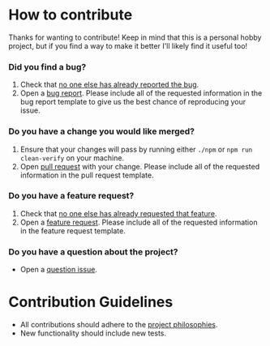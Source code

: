 # How to contribute

Thanks for wanting to contribute! Keep in mind that this is a personal hobby project, but if you find a way to make it better I'll likely find it useful too!

### Did you find a bug?
1. Check that [no one else has already reported the bug][bug-list-link].
2. Open a [bug report][bug-issue-link]. Please include all of the requested information in the bug report template to give us the best chance of reproducing your issue.

### Do you have a change you would like merged?
1. Ensure that your changes will pass by running either `./npm` or `npm run clean-verify` on your machine.
2. Open [pull request][pull-request-link] with your change. Please include all of the requested information in the pull request template.

### Do you have a feature request?
1. Check that [no one else has already requested that feature][enhancement-list-link].
2. Open a [feature request][feature-issue-link]. Please include all of the requested information in the feature request template.

### Do you have a question about the project?
* Open a [question issue][question-issue-link].

# Contribution Guidelines
* All contributions should adhere to the [project philosophies][project-philosophies-wiki-link].
* New functionality should include new tests.

[bug-issue-link]: https://github.com/AJGranowski/reddit-expanded-community-filter-userscript/issues/new?assignees=&labels=bug&projects=&template=bug-report.md&title=
[bug-list-link]: https://github.com/AJGranowski/reddit-expanded-community-filter-userscript/labels/bug
[enhancement-list-link]: https://github.com/AJGranowski/reddit-expanded-community-filter-userscript/issues?q=label%3Aenhancement
[feature-issue-link]: https://github.com/AJGranowski/reddit-expanded-community-filter-userscript/issues/new?assignees=&labels=enhancement&projects=&template=feature-request.md&title=
[project-philosophies-wiki-link]: https://github.com/AJGranowski/reddit-expanded-community-filter-userscript/wiki/Developer-Documentation#project-philosophies
[pull-request-link]: https://github.com/AJGranowski/reddit-expanded-community-filter-userscript/compare
[question-issue-link]: https://github.com/AJGranowski/reddit-expanded-community-filter-userscript/issues/new?assignees=&labels=documentation%2C+question&projects=&template=ask-a-question.md&title=
